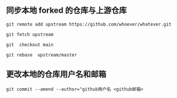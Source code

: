 ## 同步本地 forked 的仓库与上游仓库

```
git remote add upstream https://github.com/whoever/whatever.git

git fetch upstream

git  checkout main

git rebase  upstream/master

```

## 更改本地的仓库用户名和邮箱

```
git commit --amend --author="github用户名 <github邮箱>
```
